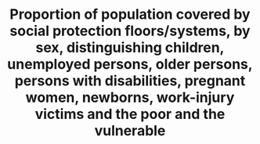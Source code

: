 ---
actual_indicator_available: 'Estimated size of the population in the Social Security
  area and percentage fully insured, by sex and age '
actual_indicator_available_description: "The \u201Cpercentage insured\u201D is the\
  \ relationship of individuals who have earned Social Security retirement, survivors\
  \ and disability insurance coverage based on their covered earnings histories."
comments_and_limitations: Population estimates are subject to revision based on data
  that are more recent.
data_non_statistical: false
date_metadata_updated: October 2017
date_of_national_source_publication: April 2017
disaggregation_categories: None
disaggregation_geography: None
goal_meta_link: http://unstats.un.org/sdgs/files/metadata-compilation/Metadata-Goal-1.pdf
goal_meta_link_page: 7
graph: longitudinal
graph type: Line graph
graph_status_notes: Graphed FIX AXIS
graph_title: Percent of population who have earned Social Security retirement, survivors
  and disability insurance coverage
graph_type: line
graph_type_description: null
has_metadata: false
indicator: 1.3.1
indicator_name: Proportion of population covered by social protection floors/systems,
  by sex, distinguishing children, unemployed persons, older persons, persons with
  disabilities, pregnant women, newborns, work-injury victims and the poor and the
  vulnerable
indicator_sort_order: 01-03-01
indicator_variable: pct_pop_20_older_full_insrd
layout: indicator
periodicity: Calendar year
permalink: /1-3-1/
published: true
reporting_status: complete
scheduled_update_by_national_source: April 2018
sdg_goal: 1
source_active_1: true
source_agency_staff_email_1: neil.veenis@ssa.gov
source_agency_staff_name_1: Neil Veenis
source_agency_survey_dataset_1: "Annual Statistical Supplement to the Social Security\
  \ Bulletin, Table 4.C.5. \u2013 2015 and prior year publications"
source_notes_1: null
source_title_1: null
source_url_1: https://mwww.ba.ssa.gov/policy/docs/statcomps/supplement/2015/4c.html#table4.c5
target: Implement nationally appropriate social protection systems and measures for
  all, including floors, and by 2030 achieve substantial coverage of the poor and
  the vulnerable.
target_id: '1.3'
time_period: Calendar year 2000 through 2016
title: Proportion of population covered by social protection floors/systems, by sex,
  distinguishing children, unemployed persons, older persons, persons with disabilities,
  pregnant women, newborns, work-injury victims and the poor and the vulnerable
un_custodial_agency: 'ILO (Partnering Agencies: World Bank)'
un_designated_tier: '2'
unit_of_measure: Persons
us_method_of_computation: "The U.S. Census Bureau provides the population counts to\
  \ SSA.  Insured percentages are based on application of counts in SSA\u2019s Continuous\
  \ Work History Sample to the population estimates."
variable_description: null
variable_notes: null
---